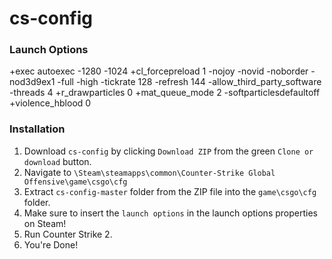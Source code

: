 # cs-config

### Launch Options
+exec autoexec -1280 -1024 +cl_forcepreload 1 -nojoy -novid -noborder -nod3d9ex1 -full -high -tickrate 128 -refresh 144 -allow_third_party_software -threads 4 +r_drawparticles 0 +mat_queue_mode 2 -softparticlesdefaultoff +violence_hblood 0

### Installation
1. Download `cs-config` by clicking `Download ZIP` from the green `Clone or download` button.
2. Navigate to `\Steam\steamapps\common\Counter-Strike Global Offensive\game\csgo\cfg`
3. Extract `cs-config-master` folder from the ZIP file into the `game\csgo\cfg` folder.
4. Make sure to insert the `launch options` in the launch options properties on Steam!
5. Run Counter Strike 2.
6. You're Done! 
